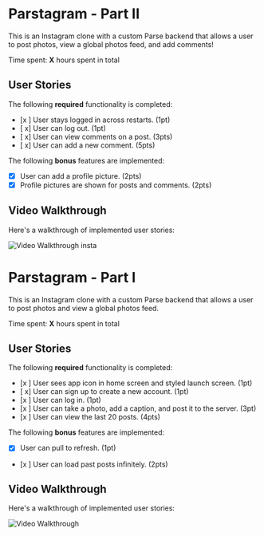 # Parstagram - Part II

This is an Instagram clone with a custom Parse backend that allows a user to post photos, view a global photos feed, and add comments!

Time spent: **X** hours spent in total

## User Stories

The following **required** functionality is completed:

- [x ] User stays logged in across restarts. (1pt)
- [ x] User can log out. (1pt)
- [ x] User can view comments on a post. (3pts)
- [ x] User can add a new comment. (5pts)

The following **bonus** features are implemented:

- [x] User can add a profile picture. (2pts)
- [x] Profile pictures are shown for posts and comments. (2pts)

## Video Walkthrough

Here's a walkthrough of implemented user stories:

<img src='https://i.imgur.com/5h8MGDs.gif' title='Video Walkthrough' width='' alt='Video Walkthrough' /> insta
# Parstagram - Part I

This is an Instagram clone with a custom Parse backend that allows a user to post photos and view a global photos feed.

Time spent: **X** hours spent in total

## User Stories

The following **required** functionality is completed:

- [x ] User sees app icon in home screen and styled launch screen. (1pt)
- [ x] User can sign up to create a new account. (1pt)
- [x ] User can log in. (1pt)
- [x ] User can take a photo, add a caption, and post it to the server. (3pt)
- [x ] User can view the last 20 posts. (4pts)

The following **bonus** features are implemented:

- [x] User can pull to refresh. (1pt)
- [x ] User can load past posts infinitely. (2pts)

## Video Walkthrough

Here's a walkthrough of implemented user stories:

<img src='https://i.imgur.com/4f3EyGq.gif' title='Video Walkthrough' width='' alt='Video Walkthrough' />
